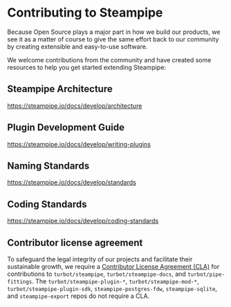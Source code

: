 # Contributing to Steampipe

Because Open Source plays a major part in how we build our products,
we see it as a matter of course to give the same effort back to our
community by creating extensible and easy-to-use software.

We welcome contributions from the community and have created some 
resources to help you get started extending Steampipe:

## Steampipe Architecture

https://steampipe.io/docs/develop/architecture

## Plugin Development Guide

https://steampipe.io/docs/develop/writing-plugins

## Naming Standards

https://steampipe.io/docs/develop/standards

## Coding Standards

https://steampipe.io/docs/develop/coding-standards

## Contributor license agreement

To safeguard the legal integrity of our projects and facilitate their sustainable growth, we require a [Contributor License Agreement (CLA)](https://turbot.com/legal/cla-faq) for contributions to `turbot/steampipe`, `turbot/steampipe-docs`, and `turbot/pipe-fittings`. The `turbot/steampipe-plugin-*`, `turbot/steampipe-mod-*`, `turbot/steampipe-plugin-sdk`, `steampipe-postgres-fdw`, `steampipe-sqlite`, and `steampipe-export` repos do not require a CLA.
